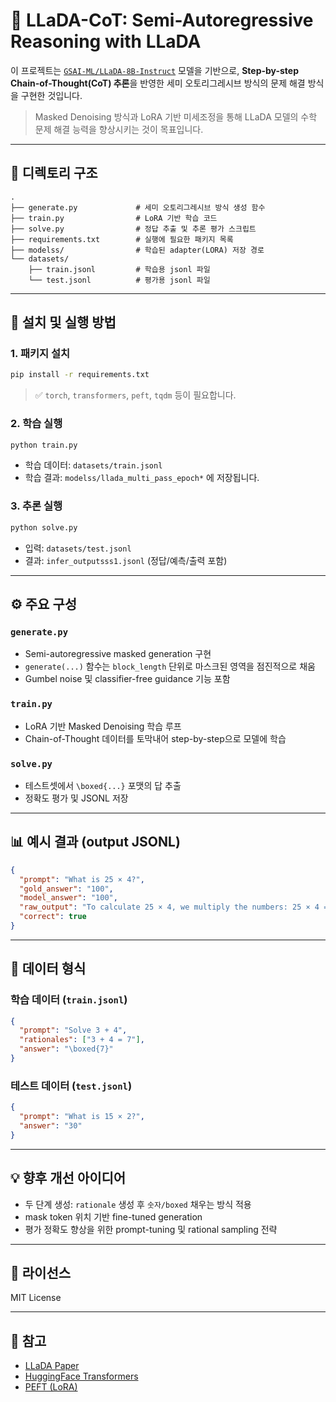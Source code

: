 # 🧠 LLaDA-CoT: Semi-Autoregressive Reasoning with LLaDA

이 프로젝트는 [`GSAI-ML/LLaDA-8B-Instruct`](https://huggingface.co/GSAI-ML/LLaDA-8B-Instruct) 모델을 기반으로, **Step-by-step Chain-of-Thought(CoT) 추론**을 반영한 세미 오토리그레시브 방식의 문제 해결 방식을 구현한 것입니다.

> Masked Denoising 방식과 LoRA 기반 미세조정을 통해 LLaDA 모델의 수학 문제 해결 능력을 향상시키는 것이 목표입니다.

---

## 📁 디렉토리 구조

```
.
├── generate.py             # 세미 오토리그레시브 방식 생성 함수
├── train.py                # LoRA 기반 학습 코드
├── solve.py                # 정답 추출 및 추론 평가 스크립트
├── requirements.txt        # 실행에 필요한 패키지 목록
├── modelss/                # 학습된 adapter(LORA) 저장 경로
└── datasets/
    ├── train.jsonl         # 학습용 jsonl 파일
    └── test.jsonl          # 평가용 jsonl 파일
```

---

## 🚀 설치 및 실행 방법

### 1. 패키지 설치

```bash
pip install -r requirements.txt
```

> ✅ `torch`, `transformers`, `peft`, `tqdm` 등이 필요합니다.

### 2. 학습 실행

```bash
python train.py
```

- 학습 데이터: `datasets/train.jsonl`
- 학습 결과: `modelss/llada_multi_pass_epoch*` 에 저장됩니다.

### 3. 추론 실행

```bash
python solve.py
```

- 입력: `datasets/test.jsonl`
- 결과: `infer_outputsss1.jsonl` (정답/예측/출력 포함)

---

## ⚙️ 주요 구성

### `generate.py`

- Semi-autoregressive masked generation 구현
- `generate(...)` 함수는 `block_length` 단위로 마스크된 영역을 점진적으로 채움
- Gumbel noise 및 classifier-free guidance 기능 포함

### `train.py`

- LoRA 기반 Masked Denoising 학습 루프
- Chain-of-Thought 데이터를 토막내어 step-by-step으로 모델에 학습

### `solve.py`

- 테스트셋에서 `\boxed{...}` 포맷의 답 추출
- 정확도 평가 및 JSONL 저장

---

## 📊 예시 결과 (output JSONL)

```json
{
  "prompt": "What is 25 × 4?",
  "gold_answer": "100",
  "model_answer": "100",
  "raw_output": "To calculate 25 × 4, we multiply the numbers: 25 × 4 = \boxed{100}",
  "correct": true
}
```

---

## 📝 데이터 형식

### 학습 데이터 (`train.jsonl`)

```json
{
  "prompt": "Solve 3 + 4",
  "rationales": ["3 + 4 = 7"],
  "answer": "\boxed{7}"
}
```

### 테스트 데이터 (`test.jsonl`)

```json
{
  "prompt": "What is 15 × 2?",
  "answer": "30"
}
```

---

## 💡 향후 개선 아이디어

- 두 단계 생성: `rationale` 생성 후 `숫자/boxed` 채우는 방식 적용
- mask token 위치 기반 fine-tuned generation
- 평가 정확도 향상을 위한 prompt-tuning 및 rational sampling 전략

---

## 📜 라이선스

MIT License

---

## 🙏 참고

- [LLaDA Paper](https://arxiv.org/abs/2402.10303)
- [HuggingFace Transformers](https://github.com/huggingface/transformers)
- [PEFT (LoRA)](https://github.com/huggingface/peft)
